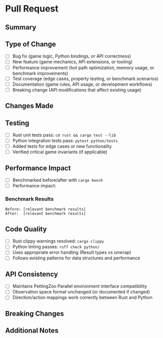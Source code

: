 # Pull Request

## Summary
<!-- What does this change do and why? -->

## Type of Change
- [ ] Bug fix (game logic, Python bindings, or API correctness)
- [ ] New feature (game mechanics, API extensions, or tooling)
- [ ] Performance improvement (hot path optimization, memory usage, or benchmark improvements)
- [ ] Test coverage (edge cases, property testing, or benchmark scenarios)
- [ ] Documentation (game rules, API usage, or development workflows)
- [ ] Breaking change (API modifications that affect existing usage)

## Changes Made
<!-- Specific technical changes -->

## Testing
- [ ] Rust unit tests pass: `cd rust && cargo test --lib`
- [ ] Python integration tests pass: `pytest python/tests`
- [ ] Added tests for edge cases or new functionality
- [ ] Verified critical game invariants (if applicable)

## Performance Impact
<!-- Required for changes to hot paths, data structures, or Python bindings -->
- [ ] Benchmarked before/after with `cargo bench`
- [ ] Performance impact: <!-- Quantify: e.g., "15% faster", "same", "2% slower but fixes critical bug" -->

### Benchmark Results
```
Before: [relevant benchmark results]
After:  [relevant benchmark results]
```

## Code Quality
- [ ] Rust clippy warnings resolved: `cargo clippy`
- [ ] Python linting passes: `ruff check python/`
- [ ] Uses appropriate error handling (Result types vs unwrap)
- [ ] Follows existing patterns for data structures and performance

## API Consistency
<!-- For changes affecting Python interface or public APIs -->
- [ ] Maintains PettingZoo Parallel environment interface compatibility
- [ ] Observation space format unchanged (or documented if changed)
- [ ] Direction/action mappings work correctly between Rust and Python

## Breaking Changes
<!-- Describe impact on existing PyRat users and migration path -->

## Additional Notes
<!-- Technical details, design decisions, or specific areas for reviewer focus -->
